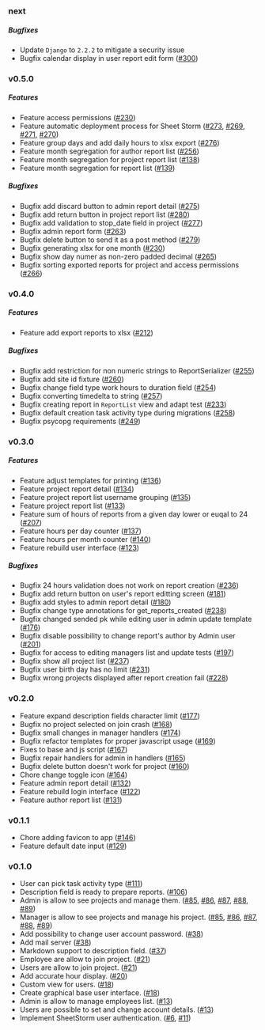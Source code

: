 ### next

##### Bugfixes
- Update `Django` to `2.2.2` to mitigate a security issue
- Bugfix calendar display in user report edit form ([#300](https://github.com/Code-Poets/sheetstorm/issues/300))


### v0.5.0

##### Features

- Feature access permissions ([#230](https://github.com/Code-Poets/sheetstorm/pull/230))
- Feature automatic deployment process for Sheet Storm ([#273](https://github.com/Code-Poets/sheetstorm/pull/273), [#269](https://github.com/Code-Poets/sheetstorm/pull/269), [#271](https://github.com/Code-Poets/sheetstorm/pull/271), [#270](https://github.com/Code-Poets/sheetstorm/pull/270))
- Feature group days and add daily hours to xlsx export ([#276](https://github.com/Code-Poets/sheetstorm/pull/276))
- Feature month segregation for author report list ([#256](https://github.com/Code-Poets/sheetstorm/pull/256))
- Feature month segregation for project report list ([#138](https://github.com/Code-Poets/sheetstorm/pull/138))
- Feature month segregation for report list ([#139](https://github.com/Code-Poets/sheetstorm/pull/139))

##### Bugfixes

- Bugfix add discard button to admin report detail ([#275](https://github.com/Code-Poets/sheetstorm/pull/275))
- Bugfix add return button in project report list ([#280](https://github.com/Code-Poets/sheetstorm/pull/280))
- Bugfix add validation to stop_date field in project ([#277](https://github.com/Code-Poets/sheetstorm/pull/277))
- Bugfix admin report form ([#263](https://github.com/Code-Poets/sheetstorm/pull/263))
- Bugfix delete button to send it as a post method ([#279](https://github.com/Code-Poets/sheetstorm/pull/279))
- Bugfix generating xlsx for one month ([#230](https://github.com/Code-Poets/sheetstorm/pull/230))
- Bugfix show day numer as non-zero padded decimal ([#265](https://github.com/Code-Poets/sheetstorm/pull/265))
- Bugfix sorting exported reports for project and access permissions ([#266](https://github.com/Code-Poets/sheetstorm/pull/266))


### v0.4.0

##### Features

- Feature add export reports to xlsx ([#212](https://github.com/Code-Poets/sheetstorm/pull/212))

##### Bugfixes

- Bugfix add restriction for non numeric strings to ReportSerializer ([#255](https://github.com/Code-Poets/sheetstorm/pull/255))
- Bugfix add site id fixture ([#260](https://github.com/Code-Poets/sheetstorm/pull/260))
- Bugfix change field type work hours to duration field ([#254](https://github.com/Code-Poets/sheetstorm/pull/254))
- Bugfix converting timedelta to string ([#257](https://github.com/Code-Poets/sheetstorm/pull/257))
- Bugfix creating report in `ReportList` view and adapt test ([#233](https://github.com/Code-Poets/sheetstorm/pull/233))
- Bugfix default creation task activity type during migrations ([#258](https://github.com/Code-Poets/sheetstorm/pull/258))
- Bugfix psycopg requirements ([#249](https://github.com/Code-Poets/sheetstorm/pull/249))


### v0.3.0

##### Features

- Feature adjust templates for printing ([#136](https://github.com/Code-Poets/sheetstorm/pull/136))
- Feature project report detail ([#134](https://github.com/Code-Poets/sheetstorm/pull/134))
- Feature project report list username grouping ([#135](https://github.com/Code-Poets/sheetstorm/pull/135))
- Feature project report list ([#133](https://github.com/Code-Poets/sheetstorm/pull/133))
- Feature sum of hours of reports from a given day lower or euqal to 24 ([#207](https://github.com/Code-Poets/sheetstorm/pull/207))
- Feature hours per day counter ([#137](https://github.com/Code-Poets/sheetstorm/pull/137))
- Feature hours per month counter ([#140](https://github.com/Code-Poets/sheetstorm/pull/140))
- Feature rebuild user interface ([#123](https://github.com/Code-Poets/sheetstorm/pull/123))

##### Bugfixes

- Bugfix 24 hours validation does not work on report creation ([#236](https://github.com/Code-Poets/sheetstorm/pull/236))
- Bugfix add return button on user's report editting screen ([#181](https://github.com/Code-Poets/sheetstorm/pull/181))
- Bugfix add styles to admin report detail ([#180](https://github.com/Code-Poets/sheetstorm/pull/180))
- Bugfix change type annotations for get_reports_created ([#238](https://github.com/Code-Poets/sheetstorm/pull/238))
- Bugfix changed sended pk while editing user in admin update template ([#176](https://github.com/Code-Poets/sheetstorm/pull/179))
- Bugfix disable possibility to change report's author by Admin user ([#201](https://github.com/Code-Poets/sheetstorm/pull/201))
- Bugfix for access to editing managers list and update tests ([#197](https://github.com/Code-Poets/sheetstorm/pull/197))
- Bugfix show all project list ([#237](https://github.com/Code-Poets/sheetstorm/pull/237))
- Bugfix user birth day has no limit ([#231](https://github.com/Code-Poets/sheetstorm/pull/231))
- Bugfix wrong projects displayed after report creation fail ([#228](https://github.com/Code-Poets/sheetstorm/pull/228))


### v0.2.0
- Feature expand description fields character limit ([#177](https://github.com/Code-Poets/sheetstorm/pull/177))
- Bugfix no project selected on join crash ([#168](https://github.com/Code-Poets/sheetstorm/pull/168))
- Bugfix small changes in manager handlers ([#174](https://github.com/Code-Poets/sheetstorm/pull/174))
- Bugfix refactor templates for proper javascript usage ([#169](https://github.com/Code-Poets/sheetstorm/pull/169))
- Fixes to base and js script ([#167](https://github.com/Code-Poets/sheetstorm/pull/167))
- Bugfix repair handlers for admin in handlers ([#165](https://github.com/Code-Poets/sheetstorm/pull/165))
- Bugfix delete button doesn't work for project ([#160](https://github.com/Code-Poets/sheetstorm/pull/160))
- Chore change toggle icon ([#164](https://github.com/Code-Poets/sheetstorm/pull/164))
- Feature admin report detail ([#132](https://github.com/Code-Poets/sheetstorm/pull/132))
- Feature rebuild login interface ([#122](https://github.com/Code-Poets/sheetstorm/pull/122))
- Feature author report list ([#131](https://github.com/Code-Poets/sheetstorm/pull/131))


### v0.1.1
 - Chore adding favicon to app ([#146](https://github.com/Code-Poets/sheetstorm/issues/146))
 - Feature default date input ([#129](https://github.com/Code-Poets/sheetstorm/issues/129))


### v0.1.0
 - User can pick task activity type ([#111](https://github.com/Code-Poets/sheetstorm/issues/111))
 - Description field is ready to prepare reports. ([#106](https://github.com/Code-Poets/sheetstorm/issues/106))
 - Admin is allow to see projects and manage them. ([#85](https://github.com/Code-Poets/sheetstorm/issues/85), [#86](https://github.com/Code-Poets/sheetstorm/issues/86), [#87](https://github.com/Code-Poets/sheetstorm/issues/87), [#88](https://github.com/Code-Poets/sheetstorm/issues/88), [#89](https://github.com/Code-Poets/sheetstorm/issues/89))
 - Manager is allow to see projects and manage his project. ([#85](https://github.com/Code-Poets/sheetstorm/issues/85), [#86](https://github.com/Code-Poets/sheetstorm/issues/86), [#87](https://github.com/Code-Poets/sheetstorm/issues/87), [#88](https://github.com/Code-Poets/sheetstorm/issues/88), [#89](https://github.com/Code-Poets/sheetstorm/issues/89))
 - Add possibility to change user account password. ([#38](https://github.com/Code-Poets/sheetstorm/issues/38))
 - Add mail server ([#38](https://github.com/Code-Poets/sheetstorm/issues/38))
 - Markdown support to description field. ([#37](https://github.com/Code-Poets/sheetstorm/issues/37))
 - Employee are allow to join project. ([#21](https://github.com/Code-Poets/sheetstorm/issues/21))
 - Users are allow to join project. ([#21](https://github.com/Code-Poets/sheetstorm/issues/21))
 - Add accurate hour display. ([#20](https://github.com/Code-Poets/sheetstorm/issues/20))
 - Custom view for users. ([#18](https://github.com/Code-Poets/sheetstorm/issues/18))
 - Create graphical base user interface. ([#18](https://github.com/Code-Poets/sheetstorm/issues/18))
 - Admin is allow to manage employees list. ([#13](https://github.com/Code-Poets/sheetstorm/issues/13))
 - Users are possible to set and change account details. ([#13](https://github.com/Code-Poets/sheetstorm/issues/13))
 - Implement SheetStorm user authentication. ([#6](https://github.com/Code-Poets/sheetstorm/issues/6), [#11](https://github.com/Code-Poets/sheetstorm/issues/11))
